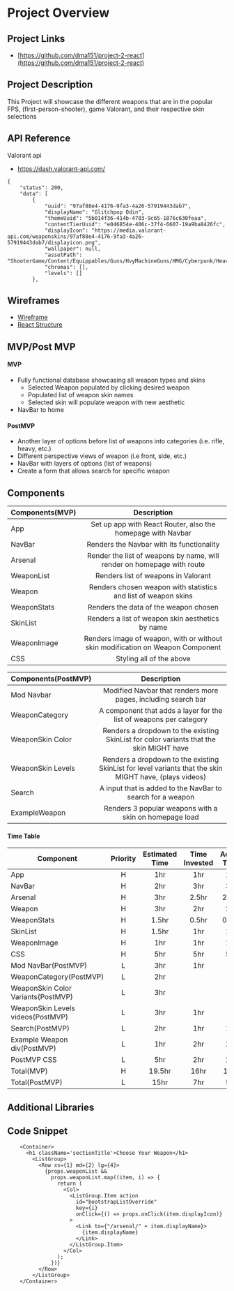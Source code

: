 # Project Overview
## Project Links
- [https://github.com/dma151/project-2-react](https://github.com/dma151/project-2-react)
## Project Description

This Project will showcase the different weapons that are in the popular 
FPS, (first-person-shooter), game Valorant, and their respective skin selections

## API Reference

Valorant api
- https://dash.valorant-api.com/

```
{
    "status": 200,
    "data": [
        {
            "uuid": "97af88e4-4176-9fa3-4a26-57919443dab7",
            "displayName": "Glitchpop Odin",
            "themeUuid": "5b014f36-414b-4703-9c65-1876c630feaa",
            "contentTierUuid": "e046854e-406c-37f4-6607-19a9ba8426fc",
            "displayIcon": "https://media.valorant-api.com/weaponskins/97af88e4-4176-9fa3-4a26-57919443dab7/displayicon.png",
            "wallpaper": null,
            "assetPath": "ShooterGame/Content/Equippables/Guns/HvyMachineGuns/HMG/Cyberpunk/HeavyMachineGun_Cyberpunk_PrimaryAsset",
            "chromas": [],
            "levels": []
        },
```

## Wireframes

- [Wireframe](https://images.unsplash.com/photo-1635465473812-1efcfb5ad17d?ixid=MnwxMjA3fDB8MHxwaG90by1wYWdlfHx8fGVufDB8fHx8&ixlib=rb-1.2.1&auto=format&fit=crop&w=1348&q=80)
- [React Structure](https://wireframepro.mockflow.com/view/react-structure)

## MVP/Post MVP
#### MVP

- Fully functional database showcasing all weapon types and skins
    - Selected Weapon populated by clicking desired weapon
    - Populated list of weapon skin names
    - Selected skin will populate weapon with new aesthetic
- NavBar to home

#### PostMVP

- Another layer of options before list of weapons into categories (i.e. rifle, heavy, etc.)
- Different perspective views of weapon (i.e front, side, etc.)
- NavBar with layers of options (list of weapons)
- Create a form that allows search for specific weapon

## Components

| Components(MVP) | Description |
| --- | :---: |
| App | Set up app with React Router, also the homepage with Navbar |
| NavBar | Renders the Navbar with its functionality |
| Arsenal | Render the list of weapons by name, will render on homepage with route |
| WeaponList| Renders list of weapons in Valorant |
| Weapon | Renders chosen weapon with statistics and list of weapon skins |
| WeaponStats | Renders the data of the weapon chosen |
| SkinList | Renders a list of weapon skin aesthetics by name |
| WeaponImage | Renders image of weapon, with or without skin modification on Weapon Component |
| CSS | Styling all of the above |


| Components(PostMVP) | Description |
| --- | :---: |
| Mod Navbar| Modified Navbar that renders more pages, including search bar |
| WeaponCategory | A component that adds a layer for the list of weapons per category |
| WeaponSkin Color | Renders a dropdown to the existing SkinList for color variants that the skin MIGHT have |
| WeaponSkin Levels | Renders a dropdown to the existing SkinList for level variants that the skin MIGHT have, (plays videos) |
| Search | A input that is added to the NavBar to search for a weapon |
| ExampleWeapon | Renders 3 popular weapons with a skin on homepage load |


#### Time Table

| Component | Priority | Estimated Time | Time Invested | Actual Time |
| --- | :---: | :---: | :---: | :---: |
| App | H | 1hr | 1hr | 1hr |
| NavBar | H | 2hr | 3hr | 3hr |
| Arsenal | H | 3hr | 2.5hr | 2.5hr |
| Weapon | H | 3hr | 2hr | 2hr |
| WeaponStats | H | 1.5hr | 0.5hr | 0.5hr |
| SkinList | H | 1.5hr | 1hr | 1hr |
| WeaponImage | H | 1hr | 1hr | 1hr |
| CSS | H | 5hr | 5hr | 5hr |
| Mod NavBar(PostMVP) | L | 3hr | 1hr | |
| WeaponCategory(PostMVP) | L | 2hr | | |
| WeaponSkin Color Variants(PostMVP) | L | 3hr | | |
| WeaponSkin Levels videos(PostMVP) | L | 3hr | 1hr | |
| Search(PostMVP) | L | 2hr | 1hr | 1hr |
| Example Weapon div(PostMVP) | L | 1hr | 2hr | 2hr |
| PostMVP CSS | L | 5hr | 2hr | 2hr |
| Total(MVP) | H | 19.5hr | 16hr | 16hr |
| Total(PostMVP) | L | 15hr | 7hr | 5hr |


## Additional Libraries

## Code Snippet

```
    <Container>
      <h1 className='sectionTitle'>Choose Your Weapon</h1>
        <ListGroup>
          <Row xs={1} md={2} lg={4}>
            {props.weaponList &&
              props.weaponList.map((item, i) => {
                return (
                  <Col>
                    <ListGroup.Item action
                      id="bootstrapListOverride"
                      key={i}
                      onClick={() => props.onClick(item.displayIcon)}
                    >
                      <Link to={"/arsenal/" + item.displayName}>
                        {item.displayName}
                      </Link>
                    </ListGroup.Item>
                  </Col>
                );
              })}
          </Row>
        </ListGroup>
    </Container>
```